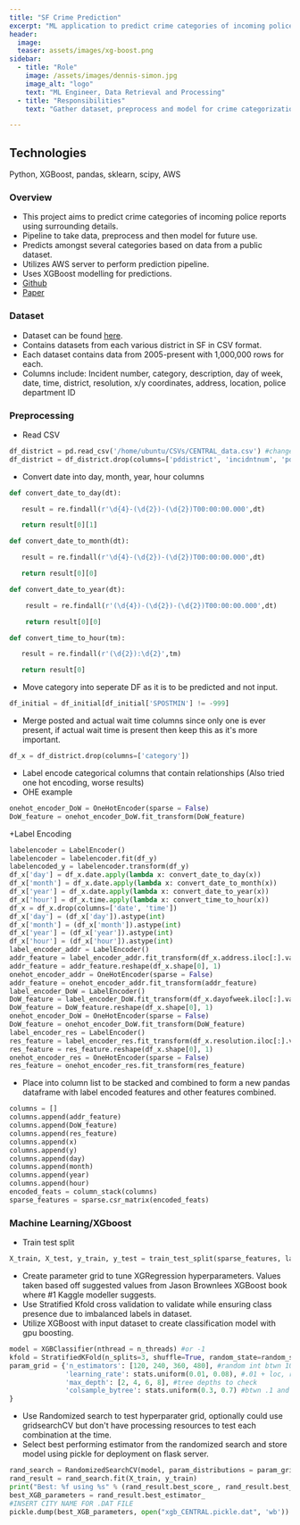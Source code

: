 ```yaml
---
title: "SF Crime Prediction"
excerpt: "ML application to predict crime categories of incoming police reports using surrounding details."
header:
  image:
  teaser: assets/images/xg-boost.png
sidebar:
  - title: "Role"
    image: /assets/images/dennis-simon.jpg
    image_alt: "logo"
    text: "ML Engineer, Data Retrieval and Processing"
  - title: "Responsibilities"
    text: "Gather dataset, preprocess and model for crime categorization with XGBoost."

---
```


## Technologies

Python, XGBoost, pandas, sklearn, scipy, AWS


### Overview

+ This project aims to predict crime categories of incoming police reports using surrounding details.
+ Pipeline to take data, preprocess and then model for future use.
+ Predicts amongst several categories based on data from a public dataset.
+ Utilizes AWS server to perform prediction pipeline.
+ Uses XGBoost modelling for predictions.
+ [Github](https://github.com/DVSimon/XGB-SF-Crime-Categorization/blob/master/XGB%20Source%20Code/Jupyter_NB_versions/Bayview%20XGB.ipynb)
+ [Paper](https://docs.google.com/document/d/12B4P1gxNrvLgvPf2NmKznbYKxtoVjEHwOUwRQ6MS54g/edit?usp=sharing)


### Dataset

+ Dataset can be found [here](https://data.sfgov.org/Public-Safety/Police-Department-Incident-Reports-Historical-2003/tmnf-yvry).
+ Contains datasets from each various district in SF in CSV format.
+ Each dataset contains data from 2005-present with 1,000,000 rows for each.
+ Columns include: Incident number, category, description, day of week, date, time, district, resolution, x/y coordinates, address, location, police department ID

### Preprocessing
+ Read CSV
```python
df_district = pd.read_csv('/home/ubuntu/CSVs/CENTRAL_data.csv') #change this city for csv for whatever district being done
df_district = df_district.drop(columns=['pddistrict', 'incidntnum', 'pdid', 'location', 'descript'])
```
+ Convert date into day, month, year, hour columns
```python
def convert_date_to_day(dt):

   result = re.findall(r'\d{4}-(\d{2})-(\d{2})T00:00:00.000',dt)

   return result[0][1]
```
```python
def convert_date_to_month(dt):

   result = re.findall(r'\d{4}-(\d{2})-(\d{2})T00:00:00.000',dt)

   return result[0][0]
```
```python
def convert_date_to_year(dt):

    result = re.findall(r'(\d{4})-(\d{2})-(\d{2})T00:00:00.000',dt)

    return result[0][0]
```
```python
def convert_time_to_hour(tm):

   result = re.findall(r'(\d{2}):\d{2}',tm)

   return result[0]
```


+ Move category into seperate DF as it is to be predicted and not input.
```python
df_initial = df_initial[df_initial['SPOSTMIN'] != -999]
```
+ Merge posted and actual wait time columns since only one is ever present, if actual wait time is present then keep this as it's more important.
```python
df_x = df_district.drop(columns=['category'])
```
+ Label encode categorical columns that contain relationships (Also tried one hot encoding, worse results)
+ OHE example
```python
onehot_encoder_DoW = OneHotEncoder(sparse = False)
DoW_feature = onehot_encoder_DoW.fit_transform(DoW_feature)
```
+Label Encoding
```python
labelencoder = LabelEncoder()
labelencoder = labelencoder.fit(df_y)
labelencoded_y = labelencoder.transform(df_y)
df_x['day'] = df_x.date.apply(lambda x: convert_date_to_day(x))
df_x['month'] = df_x.date.apply(lambda x: convert_date_to_month(x))
df_x['year'] = df_x.date.apply(lambda x: convert_date_to_year(x))
df_x['hour'] = df_x.time.apply(lambda x: convert_time_to_hour(x))
df_x = df_x.drop(columns=['date', 'time'])
df_x['day'] = (df_x['day']).astype(int)
df_x['month'] = (df_x['month']).astype(int)
df_x['year'] = (df_x['year']).astype(int)
df_x['hour'] = (df_x['hour']).astype(int)
label_encoder_addr = LabelEncoder()
addr_feature = label_encoder_addr.fit_transform(df_x.address.iloc[:].values)
addr_feature = addr_feature.reshape(df_x.shape[0], 1)
onehot_encoder_addr = OneHotEncoder(sparse = False)
addr_feature = onehot_encoder_addr.fit_transform(addr_feature)
label_encoder_DoW = LabelEncoder()
DoW_feature = label_encoder_DoW.fit_transform(df_x.dayofweek.iloc[:].values)
DoW_feature = DoW_feature.reshape(df_x.shape[0], 1)
onehot_encoder_DoW = OneHotEncoder(sparse = False)
DoW_feature = onehot_encoder_DoW.fit_transform(DoW_feature)
label_encoder_res = LabelEncoder()
res_feature = label_encoder_res.fit_transform(df_x.resolution.iloc[:].values)
res_feature = res_feature.reshape(df_x.shape[0], 1)
onehot_encoder_res = OneHotEncoder(sparse = False)
res_feature = onehot_encoder_res.fit_transform(res_feature)
```
+ Place into column list to be stacked and combined to form a new pandas dataframe with label encoded features and other features combined.
```python
columns = []
columns.append(addr_feature)
columns.append(DoW_feature)
columns.append(res_feature)
columns.append(x)
columns.append(y)
columns.append(day)
columns.append(month)
columns.append(year)
columns.append(hour)
encoded_feats = column_stack(columns)
sparse_features = sparse.csr_matrix(encoded_feats)
```

### Machine Learning/XGboost

+ Train test split
```python
X_train, X_test, y_train, y_test = train_test_split(sparse_features, labelencoded_y, test_size=0.20, random_state=random_seed)
```
+ Create parameter grid to tune XGRegression hyperparameters. Values taken based off suggested values from Jason Brownlees XGBoost book where #1 Kaggle modeller suggests.  
+ Use Stratified Kfold cross validation to validate while ensuring class presence due to imbalanced labels in dataset.
+ Utilize XGBoost with input dataset to create classification model with gpu boosting.
```python
model = XGBClassifier(nthread = n_threads) #or -1
kfold = StratifiedKFold(n_splits=3, shuffle=True, random_state=random_seed)
param_grid = {'n_estimators': [120, 240, 360, 480], #random int btwn 100 and 500 - removed
              'learning_rate': stats.uniform(0.01, 0.08), #.01 + loc, range of .01+/-.08
              'max_depth': [2, 4, 6, 8], #tree depths to check
              'colsample_bytree': stats.uniform(0.3, 0.7) #btwn .1 and 1.0    
}
```
+ Use Randomized search to test hyperparater grid, optionally could use gridsearchCV but don't have processing resources to test each combination at the time.
+ Select best performing estimator from the randomized search and store model using pickle for deployment on flask server.
```python
rand_search = RandomizedSearchCV(model, param_distributions = param_grid, scoring = 'f1_micro', n_iter = 3, n_jobs=-1, verbose = 10, cv=kfold)
rand_result = rand_search.fit(X_train, y_train)
print("Best: %f using %s" % (rand_result.best_score_, rand_result.best_params_))
best_XGB_parameters = rand_result.best_estimator_
#INSERT CITY NAME FOR .DAT FILE
pickle.dump(best_XGB_parameters, open("xgb_CENTRAL.pickle.dat", 'wb')) #change pickle
```
